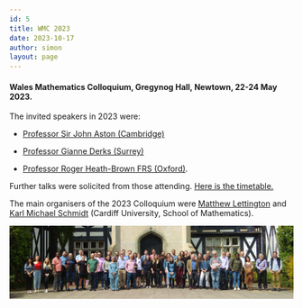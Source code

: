 ```yaml
---
id: 5
title: WMC 2023
date: 2023-10-17
author: simon
layout: page
---
```


#### Wales Mathematics Colloquium, Gregynog Hall, Newtown, 22-24 May 2023. 


The invited speakers in 2023 were:
- [Professor Sir John Aston (Cambridge)](http://www.statslab.cam.ac.uk/~jada2/)<BR>


- [Professor Gianne Derks (Surrey)](https://www.surrey.ac.uk/people/gianne-derks)<BR>

     
- [Professor Roger Heath-Brown FRS (Oxford)](https://www.maths.ox.ac.uk/people/roger.heath-brown).<BR>

  
Further talks were solicited from those attending.
<a href = "Gregynog23_timetable.pdf">Here is the timetable.</a>


The main organisers of the 2023 Colloquium were [Matthew Lettington](https://www.cardiff.ac.uk/people/view/140706-lettington-matthew) and [Karl Michael Schmidt](https://www.cardiff.ac.uk/people/view/98668-schmidt-karl) (Cardiff University, School of Mathematics).



<img style="float: center;" src="../media/Gregynog_WMC_2023_group.jpg" width="800pt" alt="Group photo of 2023 Participants" />





